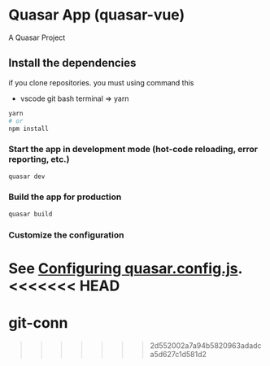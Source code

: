 # Quasar App (quasar-vue)

A Quasar Project

## Install the dependencies
if you clone repositories. you must using command this
 - vscode git bash terminal => yarn

```bash
yarn
# or
npm install
```

### Start the app in development mode (hot-code reloading, error reporting, etc.)
```bash
quasar dev
```


### Build the app for production
```bash
quasar build
```

### Customize the configuration
See [Configuring quasar.config.js](https://v2.quasar.dev/quasar-cli-webpack/quasar-config-js).
<<<<<<< HEAD
=======
# git-conn
>>>>>>> 2d552002a7a94b5820963adadca5d627c1d581d2
